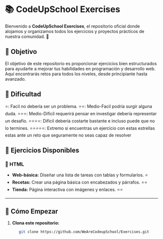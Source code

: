 # 📚 CodeUpSchool Exercises

Bienvenido a **CodeUpSchool Exercises**, el repositorio oficial donde alojamos y organizamos todos los ejercicios y proyectos prácticos de nuestra comunidad. 🚀

## 🎯 Objetivo

El objetivo de este repositorio es proporcionar ejercicios bien estructurados para ayudarte a mejorar tus habilidades en programación y desarrollo web. Aquí encontrarás retos para todos los niveles, desde principiante hasta avanzado.

## 🎯 Dificultad

⭐: Facil no debería ser un problema.
⭐⭐: Medio-Facil podría surgir alguna duda.
⭐⭐⭐: Medio-Dificil requerirá pensar en investigar debería representar un desafio.
⭐⭐⭐⭐: Dificil debería costarte bastante e incluso puede que no lo termines.
⭐⭐⭐⭐⭐: Extremo si encuentras un ejercicio con estas estrellas estas ante un reto que seguramente no seas capaz de resolver

## 📖 Ejercicios Disponibles

### 📝 HTML
- **Web-básica:** Diseñar una lista de tareas con tablas y formularios. ⭐
- **Recetas:** Crear una página básica con encabezados y párrafos. ⭐⭐
- **Tienda:** Página interactiva con imágenes y enlaces. ⭐⭐

---

## 🚀 Cómo Empezar

1. **Clona este repositorio:**
   ```bash
      git clone https://github.com/WeAreCodeupSchool/Exercises.git

